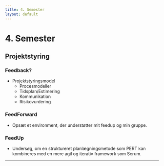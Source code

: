 ```yaml
---
title: 4. Semester
layout: default
---
```

<link rel="stylesheet" href="{{ '/assets/css/style.css' | relative_url }}">

# 4. Semester

## Projektstyring

### Feedback?
- Projektstyringsmodel
  - Procesmodeller
  - Tidsplan/Estimering
  - Kommunikation
  - Risikovurdering

### FeedForward
- Opsæt et environment, der understøtter mit feedup og min gruppe.

### FeedUp
- Undersøg, om en struktureret planlægningsmetode som PERT kan kombineres med en mere agil og iterativ framework som Scrum.
---
